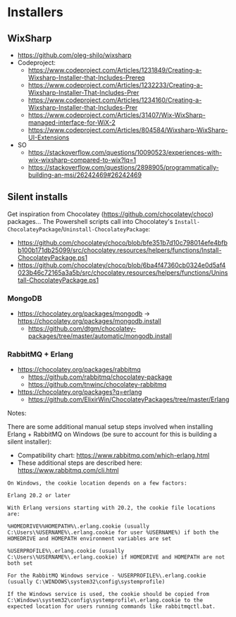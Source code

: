 # Installers

## WixSharp

* https://github.com/oleg-shilo/wixsharp
* Codeproject: 
	* https://www.codeproject.com/Articles/1231849/Creating-a-Wixsharp-Installer-that-Includes-Prereq
	* https://www.codeproject.com/Articles/1232233/Creating-a-Wixsharp-Installer-That-Includes-Prer
	* https://www.codeproject.com/Articles/1234160/Creating-a-Wixsharp-Installer-that-Includes-Prer
	* https://www.codeproject.com/Articles/31407/Wix-WixSharp-managed-interface-for-WiX-2
	* https://www.codeproject.com/Articles/804584/Wixsharp-WixSharp-UI-Extensions
* SO
	* https://stackoverflow.com/questions/10090523/experiences-with-wix-wixsharp-compared-to-wix?lq=1
	* https://stackoverflow.com/questions/2898905/programmatically-building-an-msi/26242469#26242469

## Silent installs

Get inspiration from Chocolatey (https://github.com/chocolatey/choco) packages...
The Powershell scripts call into Chocolatey's `Install-ChocolateyPackage`/`Uninstall-ChocolateyPackage`:
* https://github.com/chocolatey/choco/blob/bfe351b7d10c798014efe4bfbb100b171db25099/src/chocolatey.resources/helpers/functions/Install-ChocolateyPackage.ps1
* https://github.com/chocolatey/choco/blob/6ba4f47360cb0324e0d5af4023b46c72165a3a5b/src/chocolatey.resources/helpers/functions/Uninstall-ChocolateyPackage.ps1


### MongoDB

* https://chocolatey.org/packages/mongodb -> https://chocolatey.org/packages/mongodb.install
	* https://github.com/dtgm/chocolatey-packages/tree/master/automatic/mongodb.install

### RabbitMQ + Erlang

* https://chocolatey.org/packages/rabbitmq
	* https://github.com/rabbitmq/chocolatey-package
	* https://github.com/tnwinc/chocolatey-rabbitmq
* https://chocolatey.org/packages?q=erlang
	* https://github.com/ElixirWin/ChocolateyPackages/tree/master/Erlang

Notes: 

There are some additional manual setup steps involved when installing Erlang + RabbitMQ on Windows (be sure to account for this is building a silent installer):

* Compatibility chart: https://www.rabbitmq.com/which-erlang.html
* These additional steps are described here: https://www.rabbitmq.com/cli.html
  
```
On Windows, the cookie location depends on a few factors:

Erlang 20.2 or later

With Erlang versions starting with 20.2, the cookie file locations are:

%HOMEDRIVE%%HOMEPATH%\.erlang.cookie (usually C:\Users\%USERNAME%\.erlang.cookie for user %USERNAME%) if both the HOMEDRIVE and HOMEPATH environment variables are set

%USERPROFILE%\.erlang.cookie (usually C:\Users\%USERNAME%\.erlang.cookie) if HOMEDRIVE and HOMEPATH are not both set

For the RabbitMQ Windows service - %USERPROFILE%\.erlang.cookie (usually C:\WINDOWS\system32\config\systemprofile)

If the Windows service is used, the cookie should be copied from C:\Windows\system32\config\systemprofile\.erlang.cookie to the expected location for users running commands like rabbitmqctl.bat.
```
